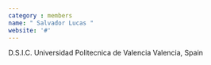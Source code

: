 ```yaml
---
category : members
name: " Salvador Lucas " 
website: '#'
---
```

D.S.I.C.
Universidad Politecnica de Valencia
Valencia, Spain

